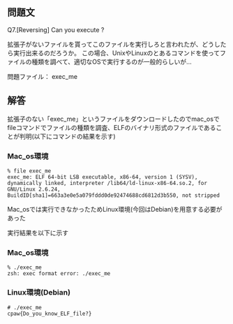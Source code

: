 ## 問題文
Q7.[Reversing] Can you execute ?

拡張子がないファイルを貰ってこのファイルを実行しろと言われたが、どうしたら実行出来るのだろうか。
この場合、UnixやLinuxのとあるコマンドを使ってファイルの種類を調べて、適切なOSで実行するのが一般的らしいが…

問題ファイル： exec_me

## 解答
拡張子のない「exec_me」というファイルをダウンロードしたのでmac_osでfileコマンドでファイルの種類を調査、ELFのバイナリ形式のファイルであることが判明(以下にコマンドの結果を示す)

### Mac_os環境
```
% file exec_me
exec_me: ELF 64-bit LSB executable, x86-64, version 1 (SYSV), dynamically linked, interpreter /lib64/ld-linux-x86-64.so.2, for GNU/Linux 2.6.24, BuildID[sha1]=663a3e0e5a079fddd0de92474688cd6812d3b550, not stripped
```

Mac_osでは実行できなかったためLinux環境(今回はDebian)を用意する必要があった

実行結果を以下に示す

### Mac_os環境
```
% ./exec_me
zsh: exec format error: ./exec_me
```

### Linux環境(Debian)
```
# ./exec_me
cpaw{Do_you_know_ELF_file?}
```






